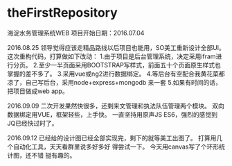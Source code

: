 # theFirstRepository
海淀水务管理系统WEB
项目开始日期：2016.07.04

2016.08.25
领导觉得应该走精品路线以后项目也能用，SO美工重新设计全部UI。
这次重构代码，打算做如下改动：
1.由于项目是后台管理系统，决定采用ifram进行分页。
2.至少一半页面采用BOOTSTRAP写样式，前面五十个页面原生样式也掌握的差不多了。
3.采用vue或ng2进行数据绑定。
4.等后台有空配合我黄花菜都凉了，自己写后台，采用node+express+mongodb 来一套
5.如果有时间的话，把项目做成web app。

2016.09.09
二次开发果然快很多，还剩来文管理和执法队伍管理两个模块。
双向数据绑定用VUE，框架轻些，上手快。
一直坚持用原声JS ES6，强烈的感觉到JQ已经快过时了。

2016.09.12
已经给的设计图已经全部实现完，剩下的就等美工出图了。
打算用几个自动化工具，天天看群里说多好多好 得尝试一下。
今天用canvas写了个环形统计图，还不错 挺有趣的。
